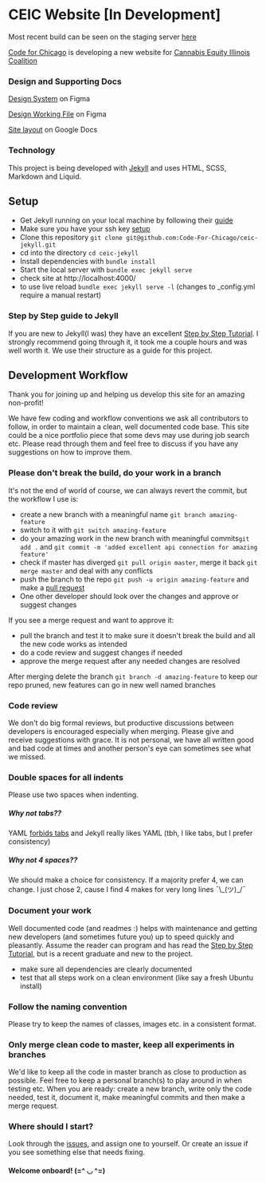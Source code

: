 # CEIC Website [In Development]
Most recent build can be seen on the staging server [here](https://nickdolf.com/jekyll-ceic)

[Code for Chicago](https://codeforchicago.org/) is developing a new website for [Cannabis Equity Illinois Coalition](https://cannabisequityil.org/)

### Design and Supporting Docs

[Design System](https://www.figma.com/file/GdtORowLCJ95LE28ESWsFo/CEIC-Design-System?node-id=502%3A2) on Figma

[Design Working File](https://www.figma.com/file/C4pcLvWyQBz2fKCvJ2fMdT/CEIC-Working-File?node-id=3660%3A0) on Figma

[Site layout](https://docs.google.com/document/d/1D74Eb7aSYbjoU7gelxx_sEGSNmSwgsM6luxeaF7NluY/edit) on Google Docs

### Technology
This project is being developed with [Jekyll](https://jekyllrb.com/) and uses HTML, SCSS, Markdown and Liquid.

## Setup
- Get Jekyll running on your local machine by following their [guide](https://jekyllrb.com/docs/)
- Make sure you have your ssh key [setup](https://docs.github.com/en/authentication/connecting-to-github-with-ssh)
- Clone this repository `git clone git@github.com:Code-For-Chicago/ceic-jekyll.git`
- cd into the directory `cd ceic-jekyll`
- Install dependencies with `bundle install`
- Start the local server with `bundle exec jekyll serve`
- check site at http://localhost:4000/
- to use live reload `bundle exec jekyll serve -l` (changes to _config.yml require a manual restart)

### Step by Step guide to Jekyll
If you are new to Jekyll(I was) they have an excellent [Step by Step Tutorial](https://jekyllrb.com/docs/step-by-step/01-setup/). I strongly recommend going through it, it took me a couple hours and was well worth it. We use their structure as a guide for this project.

## Development Workflow
Thank you for joining up and helping us develop this site for an amazing non-profit!

We have few coding and workflow conventions we ask all contributors to follow, in order to maintain a clean, well documented code base. This site could be a nice portfolio piece that some devs may use during job search etc. Please read through them and feel free to discuss if you have any suggestions on how to improve them.

### Please don't break the build, do your work in a branch
It's not the end of world of course, we can always revert the commit, but the workflow I use is:
- create a new branch with a meaningful name `git branch amazing-feature`
- switch to it with `git switch amazing-feature`
- do your amazing work in the new branch with meaningful commits`git add .` and `git commit -m 'added excellent api connection for amazing feature'`
- check if master has diverged `git pull origin master`, merge it back `git merge master` and deal with any conflicts
- push the branch to the repo `git push -u origin amazing-feature` and make a [pull request](https://github.com/Code-For-Chicago/ceic-jekyll/pulls)
- One other developer should look over the changes and approve or suggest changes

If you see a merge request and want to approve it:
- pull the branch and test it to make sure it doesn't break the build and all the new code works as intended
- do a code review and suggest changes if needed
- approve the merge request after any needed changes are resolved

After merging delete the branch `git branch -d amazing-feature` to keep our repo pruned, new features can go in new well named branches


### Code review
We don't do big formal reviews, but productive discussions between developers is encouraged especially when merging. Please give and receive suggestions with grace. It is not personal, we have all written good and bad code at times and another person's eye can sometimes see what we missed.

### Double spaces for all indents
Please use two spaces when indenting.
##### Why not tabs??
YAML [forbids tabs](https://yaml.org/faq.html) and Jekyll really likes YAML (tbh, I like tabs, but I prefer consistency)

##### Why not 4 spaces??
We should make a choice for consistency. If a majority prefer 4, we can change. I just chose 2, cause I find 4 makes for very long lines ¯\\\_(ツ)\_/¯

### Document your work
Well documented code (and readmes :) helps with maintenance and getting new developers (and sometimes future you) up to speed quickly and pleasantly. Assume the reader can program and has read the [Step by Step Tutorial](https://jekyllrb.com/docs/step-by-step/01-setup/), but is a recent graduate and new to the project.
- make sure all dependencies are clearly documented
- test that all steps work on a clean environment (like say a fresh Ubuntu install)

### Follow the naming convention
Please try to keep the names of classes, images etc. in a consistent format.

### Only merge clean code to master, keep all experiments in branches
We'd like to keep all the code in master branch as close to production as possible. Feel free to keep a personal branch(s) to play around in when testing etc. When you are ready: create a new branch, write only the code needed, test it, document it, make meaningful commits and then make a merge request.

### Where should I start?
Look through the [issues](https://github.com/Code-For-Chicago/ceic-jekyll/issues), and assign one to yourself. Or create an issue if you see something else that needs fixing.

#### Welcome onboard! (=^ ◡ ^=)
